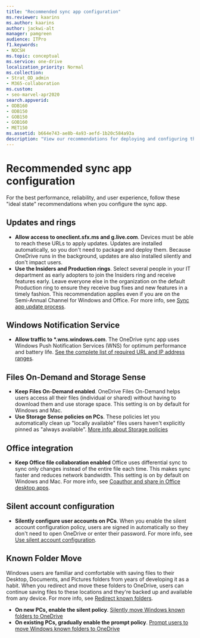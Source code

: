 ```yaml
---
title: "Recommended sync app configuration"
ms.reviewer: kaarins
ms.author: kaarins
author: jackwi-alt
manager: pamgreen
audience: ITPro
f1.keywords:
- NOCSH
ms.topic: conceptual
ms.service: one-drive
localization_priority: Normal
ms.collection: 
- Strat_OD_admin
- M365-collaboration
ms.custom:
- seo-marvel-apr2020
search.appverid:
- ODB160
- ODB150
- GOB150
- GOB160
- MET150
ms.assetid: b664e743-ae8b-4a93-aefd-1b20c584a93a
description: "View our recommendations for deploying and configuring the OneDrive sync app."
---
```


# Recommended sync app configuration

For the best performance, reliability, and user experience, follow these "ideal state" recommendations when you configure the sync app.

## Updates and rings

- **Allow access to oneclient.sfx.ms and g.live.com**. Devices must be able to reach these URLs to apply updates. Updates are installed automatically, so you don't need to package and deploy them. Because OneDrive runs in the background, updates are also installed silently and don't impact users. 
- **Use the Insiders and Production rings**. Select several people in your IT department as early adopters to join the Insiders ring and receive features early. Leave everyone else in the organization on the default Production ring to ensure they receive bug fixes and new features in a timely fashion. This recommendation applies even if you are on the Semi-Annual Channel for Windows and Office. For more info, see [Sync app update process](sync-client-update-process.md).

## Windows Notification Service
  
- **Allow traffic to \*.wns.windows.com**. The OneDrive sync app uses Windows Push Notification Services (WNS) for optimum performance and battery life. [See the complete list of required URL and IP address ranges](/office365/enterprise/urls-and-ip-address-ranges#sharepoint-online-and-onedrive-for-business).

## Files On-Demand and Storage Sense

- **Keep Files On-Demand enabled**. OneDrive Files On-Demand helps users access all their files (individual or shared) without having to download them and use storage space. This setting is on by default for Windows and Mac. 
- **Use Storage Sense policies on PCs**. These policies let you automatically clean up "locally available" files users haven't explicitly pinned as "always available". [More info about Storage policies](/windows/client-management/mdm/policy-csp-storage)

 
## Office integration

- **Keep Office file collaboration enabled** Office uses differential sync to sync only changes instead of the entire file each time. This makes sync faster and reduces network bandwidth. This setting is on by default on Windows and Mac. For more info, see [Coauthor and share in Office desktop apps](use-group-policy.md#coauthor-and-share-in-office-desktop-apps).

## Silent account configuration

- **Silently configure user accounts on PCs**. When you enable the silent account configuration policy, users are signed in automatically so they don't need to open OneDrive or enter their password. For more info, see [Use silent account configuration](use-silent-account-configuration.md).

## Known Folder Move

Windows users are familiar and comfortable with saving files to their Desktop, Documents, and Pictures folders from years of developing it as a habit. When you redirect and move these folders to OneDrive, users can continue saving files to these locations and they're backed up and available from any device. For more info, see [Redirect known folders](redirect-known-folders.md).

- **On new PCs, enable the silent policy**. [Silently move Windows known folders to OneDrive](use-group-policy.md#silently-move-windows-known-folders-to-onedrive)
- **On existing PCs, gradually enable the prompt policy**. [Prompt users to move Windows known folders to OneDrive](use-group-policy.md#prompt-users-to-move-windows-known-folders-to-onedrive)



